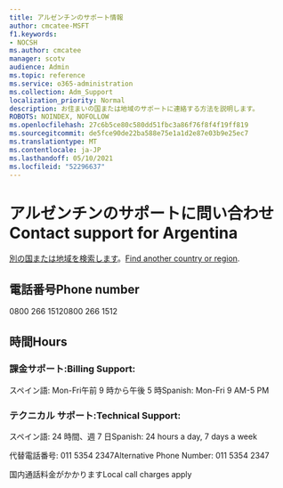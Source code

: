 ```yaml
---
title: アルゼンチンのサポート情報
author: cmcatee-MSFT
f1.keywords:
- NOCSH
ms.author: cmcatee
manager: scotv
audience: Admin
ms.topic: reference
ms.service: o365-administration
ms.collection: Adm_Support
localization_priority: Normal
description: お住まいの国または地域のサポートに連絡する方法を説明します。
ROBOTS: NOINDEX, NOFOLLOW
ms.openlocfilehash: 27c6b5ce80c580dd51fbc3a86f76f8f4f19ff819
ms.sourcegitcommit: de5fce90de22ba588e75e1a1d2e87e03b9e25ec7
ms.translationtype: MT
ms.contentlocale: ja-JP
ms.lasthandoff: 05/10/2021
ms.locfileid: "52296637"
---
```

# <a name="contact-support-for-argentina"></a><span data-ttu-id="13a4a-103">アルゼンチンのサポートに問い合わせ</span><span class="sxs-lookup"><span data-stu-id="13a4a-103">Contact support for Argentina</span></span>

<span data-ttu-id="13a4a-104">[別の国または地域を検索します](../../business-video/get-help-support.md)。</span><span class="sxs-lookup"><span data-stu-id="13a4a-104">[Find another country or region](../../business-video/get-help-support.md).</span></span>

## <a name="phone-number"></a><span data-ttu-id="13a4a-105">電話番号</span><span class="sxs-lookup"><span data-stu-id="13a4a-105">Phone number</span></span>
<span data-ttu-id="13a4a-106">0800 266 1512</span><span class="sxs-lookup"><span data-stu-id="13a4a-106">0800 266 1512</span></span>

## <a name="hours"></a><span data-ttu-id="13a4a-107">時間</span><span class="sxs-lookup"><span data-stu-id="13a4a-107">Hours</span></span>
### <a name="billing-support"></a><span data-ttu-id="13a4a-108">課金サポート:</span><span class="sxs-lookup"><span data-stu-id="13a4a-108">Billing Support:</span></span>

<span data-ttu-id="13a4a-109">スペイン語: Mon-Fri午前 9 時から午後 5 時</span><span class="sxs-lookup"><span data-stu-id="13a4a-109">Spanish: Mon-Fri 9 AM-5 PM</span></span>

### <a name="technical-support"></a><span data-ttu-id="13a4a-110">テクニカル サポート:</span><span class="sxs-lookup"><span data-stu-id="13a4a-110">Technical Support:</span></span>

<span data-ttu-id="13a4a-111">スペイン語: 24 時間、週 7 日</span><span class="sxs-lookup"><span data-stu-id="13a4a-111">Spanish: 24 hours a day, 7 days a week</span></span>

<span data-ttu-id="13a4a-112">代替電話番号: 011 5354 2347</span><span class="sxs-lookup"><span data-stu-id="13a4a-112">Alternative Phone Number: 011 5354 2347</span></span>

<span data-ttu-id="13a4a-113">国内通話料金がかかります</span><span class="sxs-lookup"><span data-stu-id="13a4a-113">Local call charges apply</span></span>
